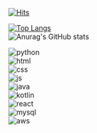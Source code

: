 [![Hits](https://hits.seeyoufarm.com/api/count/incr/badge.svg?url=https%3A%2F%2Fgithub.com%2Fyoung3479%2Fhit-counter&count_bg=%2379C83D&title_bg=%23555555&icon=tinder.svg&icon_color=%23E7E7E7&title=hits&edge_flat=false)](https://hits.seeyoufarm.com)

[![Top Langs](https://github-readme-stats.vercel.app/api/top-langs/?username=young3479)](https://github.com/anuraghazra/github-readme-stats) <br>
![Anurag's GitHub stats](https://github-readme-stats.vercel.app/api?username=young3479&show_icons=true&theme=transparent)

![python](https://img.shields.io/badge/Python-3776AB?style=for-the-badge&logo=python&logoColor=white) <br>
![html](https://img.shields.io/badge/HTML5-E34F26?style=for-the-badge&logo=html5&logoColor=white) <br>
![css](https://img.shields.io/badge/CSS-239120?&style=for-the-badge&logo=css3&logoColor=white) <br>
![js](https://img.shields.io/badge/JavaScript-F7DF1E?style=for-the-badge&logo=JavaScript&logoColor=white) <br>
![java](https://img.shields.io/badge/Java-ED8B00?style=for-the-badge&logo=openjdk&logoColor=white) <br>
![kotlin](https://img.shields.io/badge/Kotlin-0095D5?&style=for-the-badge&logo=kotlin&logoColor=white) <br>
![react](https://img.shields.io/badge/React-20232A?style=for-the-badge&logo=react&logoColor=61DAFB) <br>
![mysql](https://img.shields.io/badge/MySQL-4479A1?style=for-the-badge&logo=mysql&logoColor=white) <br>
![aws](https://img.shields.io/badge/Amazon_AWS-FF9900?style=for-the-badge&logo=amazonaws&logoColor=white) <br>

<!--
**young3479/young3479** is a ✨ _special_ ✨ repository because its `README.md` (this file) appears on your GitHub profile.

Here are some ideas to get you started:

- 🔭 I’m currently working on ...
- 🌱 I’m currently learning ...
- 👯 I’m looking to collaborate on ...
- 🤔 I’m looking for help with ...
- 💬 Ask me about ...
- 📫 How to reach me: ...
- 😄 Pronouns: ...
- ⚡ Fun fact: ...
-->
